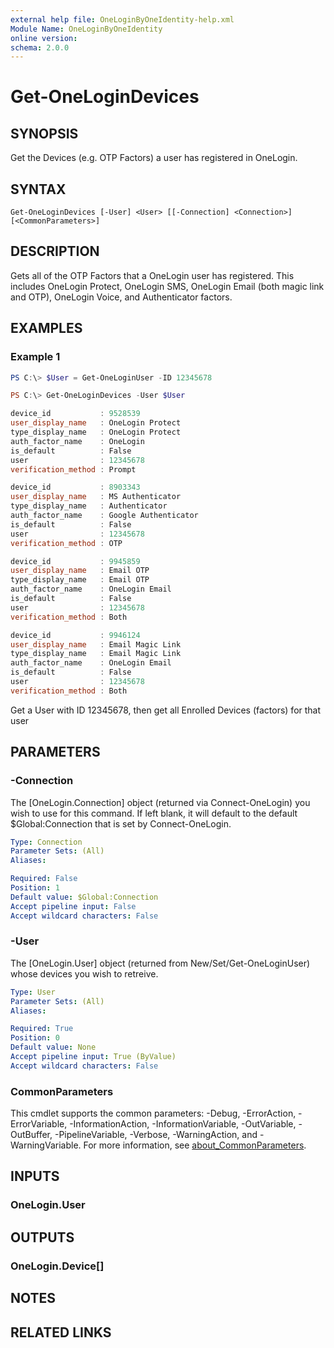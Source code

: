 ```yaml
---
external help file: OneLoginByOneIdentity-help.xml
Module Name: OneLoginByOneIdentity
online version:
schema: 2.0.0
---
```


# Get-OneLoginDevices

## SYNOPSIS
Get the Devices (e.g. OTP Factors) a user has registered in OneLogin.

## SYNTAX

```
Get-OneLoginDevices [-User] <User> [[-Connection] <Connection>] [<CommonParameters>]
```

## DESCRIPTION
Gets all of the OTP Factors that a OneLogin user has registered. This includes OneLogin Protect, OneLogin SMS, OneLogin Email (both magic link and OTP), OneLogin Voice, and Authenticator factors.

## EXAMPLES

### Example 1
```powershell
PS C:\> $User = Get-OneLoginUser -ID 12345678

PS C:\> Get-OneLoginDevices -User $User

device_id           : 9528539
user_display_name   : OneLogin Protect
type_display_name   : OneLogin Protect
auth_factor_name    : OneLogin
is_default          : False
user                : 12345678
verification_method : Prompt

device_id           : 8903343
user_display_name   : MS Authenticator
type_display_name   : Authenticator
auth_factor_name    : Google Authenticator
is_default          : False
user                : 12345678
verification_method : OTP

device_id           : 9945859
user_display_name   : Email OTP
type_display_name   : Email OTP
auth_factor_name    : OneLogin Email
is_default          : False
user                : 12345678
verification_method : Both

device_id           : 9946124
user_display_name   : Email Magic Link
type_display_name   : Email Magic Link
auth_factor_name    : OneLogin Email
is_default          : False
user                : 12345678
verification_method : Both
```

Get a User with ID 12345678, then get all Enrolled Devices (factors) for that user

## PARAMETERS

### -Connection
The [OneLogin.Connection] object (returned via Connect-OneLogin) you wish to use for this command. If left blank, it will default to the default $Global:Connection that is set by Connect-OneLogin.

```yaml
Type: Connection
Parameter Sets: (All)
Aliases:

Required: False
Position: 1
Default value: $Global:Connection
Accept pipeline input: False
Accept wildcard characters: False
```

### -User
The [OneLogin.User] object (returned from New/Set/Get-OneLoginUser) whose devices you wish to retreive.

```yaml
Type: User
Parameter Sets: (All)
Aliases:

Required: True
Position: 0
Default value: None
Accept pipeline input: True (ByValue)
Accept wildcard characters: False
```

### CommonParameters
This cmdlet supports the common parameters: -Debug, -ErrorAction, -ErrorVariable, -InformationAction, -InformationVariable, -OutVariable, -OutBuffer, -PipelineVariable, -Verbose, -WarningAction, and -WarningVariable. For more information, see [about_CommonParameters](http://go.microsoft.com/fwlink/?LinkID=113216).

## INPUTS

### OneLogin.User

## OUTPUTS

### OneLogin.Device[]
## NOTES

## RELATED LINKS

